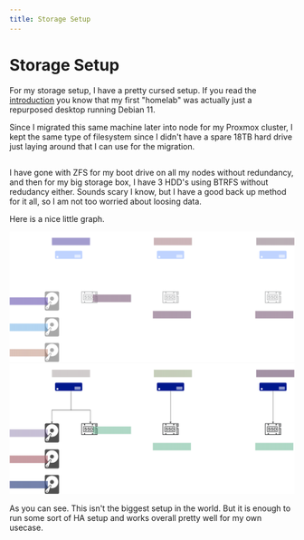 ```yaml
---
title: Storage Setup
---
```


# Storage Setup

For my storage setup, I have a pretty cursed setup. If you read the [introduction](/homelab/) you know that my first "homelab" was actually just a repurposed desktop running Debian 11.

Since I migrated this same machine later into node for my Proxmox cluster, I kept the same type of filesystem since I didn't have a spare 18TB hard drive just laying around that I can use for the migration.


##
I have gone with ZFS for my boot drive on all my nodes without redundancy, and then for my big storage box, I have 3 HDD's using BTRFS without redudancy either. Sounds scary I know, but I have a good back up method for it all, so I am not too worried about loosing data.

Here is a nice little graph.

![storage graph](/assets/drawio.svg#only-dark)
![storage graph](/assets/drawio-light.svg#only-light)


As you can see. This isn't the biggest setup in the world. But it is enough to run some sort of HA setup and works overall pretty well for my own usecase.
